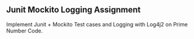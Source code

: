 ## Junit Mockito Logging Assignment ##
Implement Junit + Mockito Test cases and Logging with Log4j2 on Prime Number Code.
